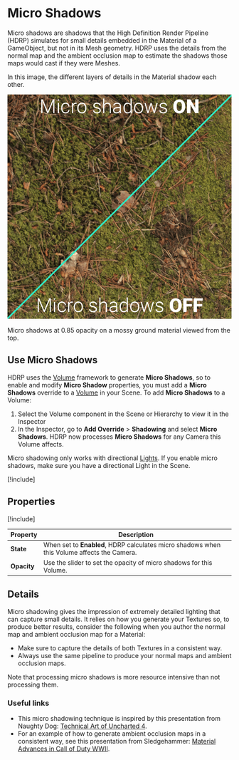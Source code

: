 # Micro Shadows

Micro shadows are shadows that the High Definition Render Pipeline (HDRP) simulates for small details embedded in the Material of a GameObject, but not in its Mesh geometry. HDRP uses the details from the normal map and the ambient occlusion map to estimate the shadows those maps would cast if they were Meshes.

In this image, the different layers of details in the Material shadow each other.

![](Images/OverrideMicroShadows1.png)

Micro shadows at 0.85 opacity on a mossy ground material viewed from the top.

## Use Micro Shadows

HDRP uses the [Volume](understand-volumes.md) framework to generate **Micro Shadows**, so to enable and modify **Micro Shadow** properties, you must add a **Micro Shadows** override to a [Volume](understand-volumes.md) in your Scene. To add **Micro Shadows** to a Volume:

1. Select the Volume component in the Scene or Hierarchy to view it in the Inspector
2. In the Inspector, go to **Add Override** > **Shadowing** and select **Micro Shadows**. HDRP now processes **Micro Shadows** for any Camera this Volume affects.

Micro shadowing only works with directional [Lights](Light-Component.md). If you enable micro shadows, make sure you have a directional Light in the Scene.

[!include[](snippets/volume-override-api.md)]

## Properties

[!include[](snippets/Volume-Override-Enable-Properties.md)]

| **Property** | **Description**                                              |
| ------------ | ------------------------------------------------------------ |
| **State**    | When set to **Enabled**, HDRP calculates micro shadows when this Volume affects the Camera. |
| **Opacity**  | Use the slider to set the opacity of micro shadows for this Volume. |

## Details

Micro shadowing gives the impression of extremely detailed lighting that can capture small details. It relies on how you generate your Textures so, to produce better results, consider the following when you author the normal map and ambient occlusion map for a Material:

- Make sure to capture the details of both Textures in a consistent way.
- Always use the same pipeline to produce your normal maps and ambient occlusion maps.

Note that processing micro shadows is more resource intensive than not processing them.

### Useful links

- This micro shadowing technique is inspired by this presentation from Naughty Dog: [Technical Art of Uncharted 4](<http://advances.realtimerendering.com/other/2016/naughty_dog/index.html>).
- For an example of how to generate ambient occlusion maps in a consistent way, see this presentation from Sledgehammer: [Material Advances in Call of Duty WWII]( http://advances.realtimerendering.com/s2018/MaterialAdvancesInWWII.pdf).

